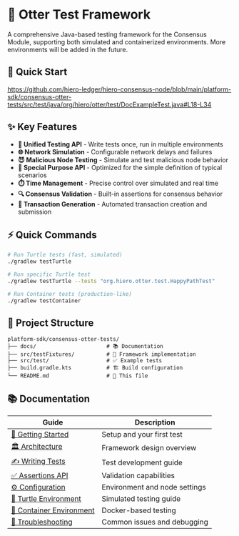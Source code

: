 # 🦦 Otter Test Framework

A comprehensive Java-based testing framework for the Consensus Module, supporting both simulated and containerized environments. More environments will be added in the future.

## 🚀 Quick Start

https://github.com/hiero-ledger/hiero-consensus-node/blob/main/platform-sdk/consensus-otter-tests/src/test/java/org/hiero/otter/test/DocExampleTest.java#L18-L34

## ✨ Key Features

- **🎯 Unified Testing API** - Write tests once, run in multiple environments 
- **🌐 Network Simulation** - Configurable network delays and failures
- **😈 Malicious Node Testing** - Simulate and test malicious node behavior
- **🔧 Special Purpose API** - Optimized for the simple definition of typical scenarios 
- **⏱️ Time Management** - Precise control over simulated and real time
- **🔍 Consensus Validation** - Built-in assertions for consensus behavior
- **🔄 Transaction Generation** - Automated transaction creation and submission

## ⚡ Quick Commands

```bash
# Run Turtle tests (fast, simulated)
./gradlew testTurtle

# Run specific Turtle test
./gradlew testTurtle --tests "org.hiero.otter.test.HappyPathTest"

# Run Container tests (production-like)
./gradlew testContainer
```

## 📁 Project Structure

```
platform-sdk/consensus-otter-tests/
├── docs/                      # 📚 Documentation
├── src/testFixtures/          # 🔧 Framework implementation
├── src/test/                  # ✅ Example tests
├── build.gradle.kts           # 🏗️ Build configuration
└── README.md                  # 📖 This file
```
## 📚 Documentation

| Guide | Description |
|-------|-------------|
| [🏁 Getting Started](docs/getting-started.md) | Setup and your first test |
| [🏛️ Architecture](docs/architecture.md) | Framework design overview |
| [✍️ Writing Tests](docs/writing-tests.md) | Test development guide |
| [✅ Assertions API](docs/assertions-api.md) | Validation capabilities |
| [⚙️ Configuration](docs/configuration.md) | Environment and node settings |
| [🐢 Turtle Environment](docs/turtle-environment.md) | Simulated testing guide |
| [🐳 Container Environment](docs/container-environment.md) | Docker-based testing |
| [🔧 Troubleshooting](docs/troubleshooting.md) | Common issues and debugging |